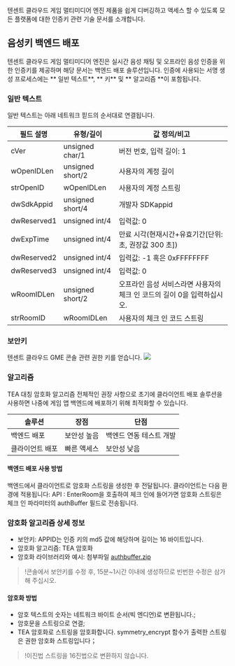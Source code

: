 텐센트 클라우드 게임 멀티미디어 엔진 제품을 쉽게 디버깅하고 액세스 할 수 있도록 모든 플랫폼에 대한 인증키 관련 기술 문서를 소개합니다.


## 음성키 백엔드 배포
텐센트 클라우드 게임 멀티미디어 엔진은 실시간 음성 채팅 및 오프라인 음성 인증을 위한 인증키를 제공하며 해당 문서는 백엔드 배포 솔루션입니다.
인증에 사용되는 서명 생성 프로세스에는 ** 일반 텍스트**, ** 키** 및 ** 알고리즘 **이 포함됩니다.

### 일반 텍스트
일반 텍스트는 아래 네트워크 핃드의 순서대로 연결됩니다.

|필드 설명   | 유형/길이|  값 정의/비고|
| ---------------- |-------------------|--------------|
| cVer|unsigned char/1|버전 번호, 입력 길이: 1|
| wOpenIDLen|unsigned short/2|사용자의 계정 길이|
| strOpenID|wOpenIDLen|사용자의 계정 스트링|
| dwSdkAppid|unsigned short/4|개발자 SDKappid|
| dwReserved1|unsigned int/4|입력값: 0|
| dwExpTime|unsigned int/4|만료 시각(현재시간+유효기간[단위: 초, 권장값 300 초])|
| dwReserved2|unsigned int/4|입력값: -1 혹은 0xFFFFFFFF|
| dwReserved3|unsigned int/4|입력값: 0|
| wRoomIDLen|unsigned short/2|오프라인 음성 서비스라면 사용자의 체크 인 코드의 길이 0을 입력하십시오.|
| strRoomID|wRoomIDLen|사용자의 체크 인 코드 스트링|

### 보안키
텐센트 클라우드 GME 콘솔 관련 권한 키를 얻습니다.
![](https://main.qcloudimg.com/raw/ce1853fb2542adff3fd287c3748f8cf7.png)

### 알고리즘
TEA 대칭 암호화 알고리즘
전체적인 권장 사항으로 초기에 클라이언트 배포 솔루션을 사용하면 나중에 게임 앱 백엔드에 배포하기 위해 최적화할 수 있습니다.

|솔루션       | 장점        | 단점|
| ------------- |-------------|-------------| 
| 백엔드 배포    |보안성 높음|백엔드 연동 테스트 개발|
| 클라이언트 배포      |빠른 액세스|보안성 낮음|

#### 백엔드 배포 사용 방법
백엔드에서 클라이언트로 암호화 스트링을 생성한 후 전달됩니다. 클라이언트는 다음 환경에 적용됩니다: API : EnterRoom을 호출하여 체크 인에 들어가면 암호화 스트링은 체크 인 파라미터의 authBuffer 필드로 전송됩니다.




### 암호화 알고리즘 상세 정보
- 보안키: APPID는 인증 키의 md5 값에 해당하며 길이는 16 바이트입니다.
- 암호화 알고리즘: TEA 암호화
- 암호화 라이브러리와 예시: 첨부파일 [authbuffer.zip](https://main.qcloudimg.com/raw/c8be793e20c85114499f52e0f8c29190.zip)

>!콘솔에서 보안키를 수정 후, 15분~1시간 이내에 생성하므로 빈번한 수정은 삼가해 주십시오.



#### 암호화 방법	
- 암호 텍스트의 숫자는 네트워크 바이트 순서(빅 엔디언)로 변환됩니다.;
- 암호문을 스트링으로 연결;
- TEA 암호화로 스트링을 암호화합니다. symmetry_encrypt 함수가 출력한 스트링은 권한 암호화 스트링입니다；

>!이진법 스트링을 16진법으로 변환하지 않습니다.


